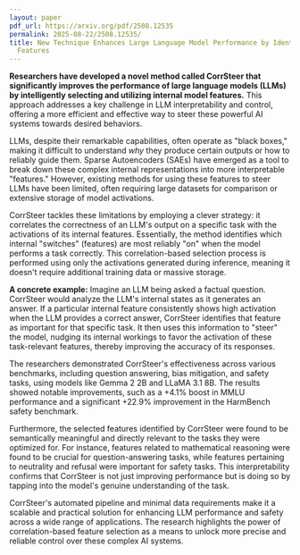 ```yaml
---
layout: paper
pdf_url: https://arxiv.org/pdf/2508.12535
permalink: 2025-08-22/2508.12535/
title: New Technique Enhances Large Language Model Performance by Identifying Task-Specific
  Features
---
```




**Researchers have developed a novel method called CorrSteer that significantly improves the performance of large language models (LLMs) by intelligently selecting and utilizing internal model features.** This approach addresses a key challenge in LLM interpretability and control, offering a more efficient and effective way to steer these powerful AI systems towards desired behaviors.

LLMs, despite their remarkable capabilities, often operate as "black boxes," making it difficult to understand *why* they produce certain outputs or how to reliably guide them. Sparse Autoencoders (SAEs) have emerged as a tool to break down these complex internal representations into more interpretable "features." However, existing methods for using these features to steer LLMs have been limited, often requiring large datasets for comparison or extensive storage of model activations.

CorrSteer tackles these limitations by employing a clever strategy: it correlates the correctness of an LLM's output on a specific task with the activations of its internal features. Essentially, the method identifies which internal "switches" (features) are most reliably "on" when the model performs a task correctly. This correlation-based selection process is performed using only the activations generated during inference, meaning it doesn't require additional training data or massive storage.

**A concrete example:** Imagine an LLM being asked a factual question. CorrSteer would analyze the LLM's internal states as it generates an answer. If a particular internal feature consistently shows high activation when the LLM provides a correct answer, CorrSteer identifies that feature as important for that specific task. It then uses this information to "steer" the model, nudging its internal workings to favor the activation of these task-relevant features, thereby improving the accuracy of its responses.

The researchers demonstrated CorrSteer's effectiveness across various benchmarks, including question answering, bias mitigation, and safety tasks, using models like Gemma 2 2B and LLaMA 3.1 8B. The results showed notable improvements, such as a +4.1% boost in MMLU performance and a significant +22.9% improvement in the HarmBench safety benchmark.

Furthermore, the selected features identified by CorrSteer were found to be semantically meaningful and directly relevant to the tasks they were optimized for. For instance, features related to mathematical reasoning were found to be crucial for question-answering tasks, while features pertaining to neutrality and refusal were important for safety tasks. This interpretability confirms that CorrSteer is not just improving performance but is doing so by tapping into the model's genuine understanding of the task.

CorrSteer's automated pipeline and minimal data requirements make it a scalable and practical solution for enhancing LLM performance and safety across a wide range of applications. The research highlights the power of correlation-based feature selection as a means to unlock more precise and reliable control over these complex AI systems.